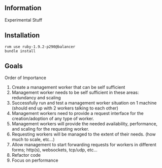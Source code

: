## Information

Experimental Stuff

## Installation

    rvm use ruby-1.9.2-p290@balancer
    bundle install

## Goals

Order of Importance

1. Create a management worker that can be self sufficient
2. Management worker needs to be self sufficient in these areas: redundancy and scaling
3. Successfully run and test a management worker situation on 1 machine (should end up with 2 workers talking to each other)
4. Management workers need to provide a request interface for the creation/adoption of any type of worker.
5. Management workers will provide the needed availability, performance, and scaling for the requesting worker.
6. Requesting workers will be managed to the extent of their needs. (how much to scale, etc...)
7. Allow management to start forwarding requests for workers in different forms; http(s), websockets, tcp/udp, etc...
8. Refactor code
9. Focus on performance
